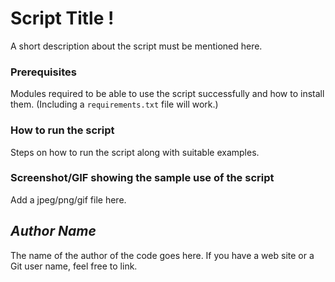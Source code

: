 # Script Title !
<!--Remove the below lines and add yours -->
A short description about the script must be mentioned here.

### Prerequisites
<!--Remove the below lines and add yours -->
Modules required to be able to use the script successfully
and how to install them.
(Including a `requirements.txt` file will work.)

### How to run the script
<!--Remove the below lines and add yours -->
Steps on how to run the script along with suitable examples.

### Screenshot/GIF showing the sample use of the script
<!--Remove the below lines and add yours -->
Add a jpeg/png/gif file here.

## *Author Name*
<!--Remove the below lines and add yours -->
The name of the author of the code goes here.
If you have a web site or a Git user name, feel free to link.
